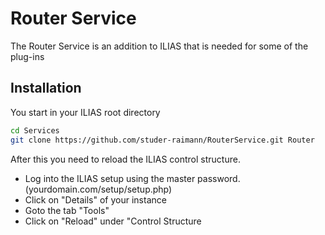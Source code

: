 Router Service
============
The Router Service is an addition to ILIAS that is needed for some of the plug-ins

Installation
------------
You start in your ILIAS root directory
```bash
cd Services
git clone https://github.com/studer-raimann/RouterService.git Router
```
After this you need to reload the ILIAS control structure.
- Log into the ILIAS setup using the master password. (yourdomain.com/setup/setup.php)
- Click on "Details" of your instance
- Goto the tab "Tools"
- Click on "Reload" under "Control Structure
